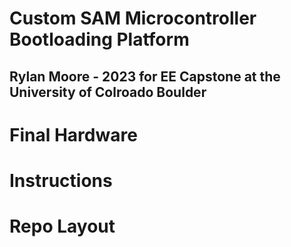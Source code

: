 # Custom SAM Microcontroller Bootloading Platform
## Rylan Moore - 2023 for EE Capstone at the University of Colroado Boulder


# Final Hardware 

# Instructions 

# Repo Layout